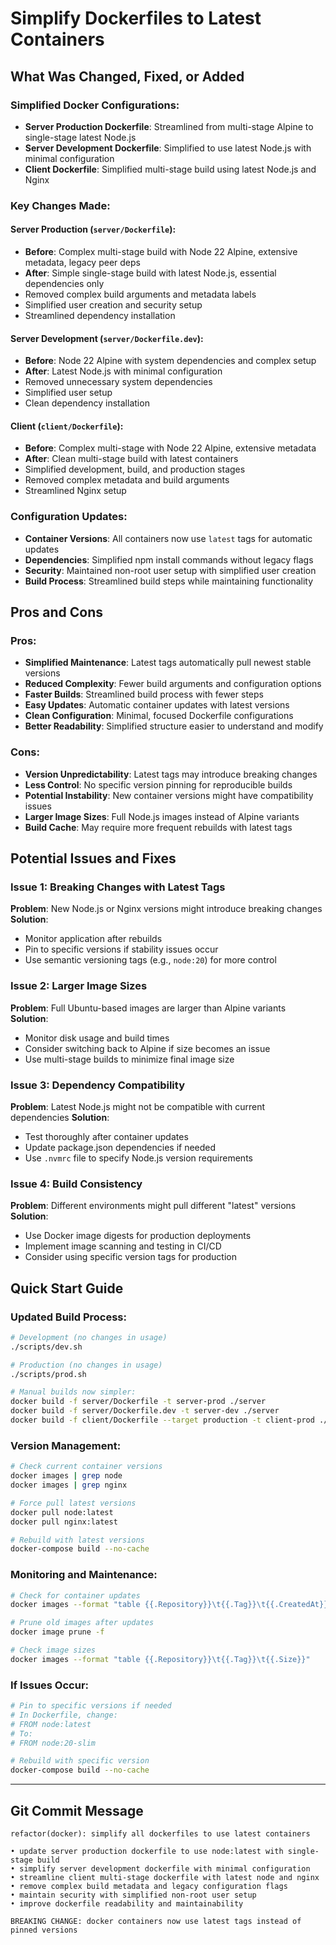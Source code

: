 # Simplify Dockerfiles to Latest Containers

## What Was Changed, Fixed, or Added

### Simplified Docker Configurations:

- **Server Production Dockerfile**: Streamlined from multi-stage Alpine to single-stage latest Node.js
- **Server Development Dockerfile**: Simplified to use latest Node.js with minimal configuration
- **Client Dockerfile**: Simplified multi-stage build using latest Node.js and Nginx

### Key Changes Made:

#### Server Production (`server/Dockerfile`):

- **Before**: Complex multi-stage build with Node 22 Alpine, extensive metadata, legacy peer deps
- **After**: Simple single-stage build with latest Node.js, essential dependencies only
- Removed complex build arguments and metadata labels
- Simplified user creation and security setup
- Streamlined dependency installation

#### Server Development (`server/Dockerfile.dev`):

- **Before**: Node 22 Alpine with system dependencies and complex setup
- **After**: Latest Node.js with minimal configuration
- Removed unnecessary system dependencies
- Simplified user setup
- Clean dependency installation

#### Client (`client/Dockerfile`):

- **Before**: Complex multi-stage with Node 22 Alpine, extensive metadata
- **After**: Clean multi-stage build with latest containers
- Simplified development, build, and production stages
- Removed complex metadata and build arguments
- Streamlined Nginx setup

### Configuration Updates:

- **Container Versions**: All containers now use `latest` tags for automatic updates
- **Dependencies**: Simplified npm install commands without legacy flags
- **Security**: Maintained non-root user setup with simplified user creation
- **Build Process**: Streamlined build steps while maintaining functionality

## Pros and Cons

### Pros:

- **Simplified Maintenance**: Latest tags automatically pull newest stable versions
- **Reduced Complexity**: Fewer build arguments and configuration options
- **Faster Builds**: Streamlined build process with fewer steps
- **Easy Updates**: Automatic container updates with latest versions
- **Clean Configuration**: Minimal, focused Dockerfile configurations
- **Better Readability**: Simplified structure easier to understand and modify

### Cons:

- **Version Unpredictability**: Latest tags may introduce breaking changes
- **Less Control**: No specific version pinning for reproducible builds
- **Potential Instability**: New container versions might have compatibility issues
- **Larger Image Sizes**: Full Node.js images instead of Alpine variants
- **Build Cache**: May require more frequent rebuilds with latest tags

## Potential Issues and Fixes

### Issue 1: Breaking Changes with Latest Tags

**Problem**: New Node.js or Nginx versions might introduce breaking changes
**Solution**:

- Monitor application after rebuilds
- Pin to specific versions if stability issues occur
- Use semantic versioning tags (e.g., `node:20`) for more control

### Issue 2: Larger Image Sizes

**Problem**: Full Ubuntu-based images are larger than Alpine variants
**Solution**:

- Monitor disk usage and build times
- Consider switching back to Alpine if size becomes an issue
- Use multi-stage builds to minimize final image size

### Issue 3: Dependency Compatibility

**Problem**: Latest Node.js might not be compatible with current dependencies
**Solution**:

- Test thoroughly after container updates
- Update package.json dependencies if needed
- Use `.nvmrc` file to specify Node.js version requirements

### Issue 4: Build Consistency

**Problem**: Different environments might pull different "latest" versions
**Solution**:

- Use Docker image digests for production deployments
- Implement image scanning and testing in CI/CD
- Consider using specific version tags for production

## Quick Start Guide

### Updated Build Process:

```bash
# Development (no changes in usage)
./scripts/dev.sh

# Production (no changes in usage)
./scripts/prod.sh

# Manual builds now simpler:
docker build -f server/Dockerfile -t server-prod ./server
docker build -f server/Dockerfile.dev -t server-dev ./server
docker build -f client/Dockerfile --target production -t client-prod ./client
```

### Version Management:

```bash
# Check current container versions
docker images | grep node
docker images | grep nginx

# Force pull latest versions
docker pull node:latest
docker pull nginx:latest

# Rebuild with latest versions
docker-compose build --no-cache
```

### Monitoring and Maintenance:

```bash
# Check for container updates
docker images --format "table {{.Repository}}\t{{.Tag}}\t{{.CreatedAt}}"

# Prune old images after updates
docker image prune -f

# Check image sizes
docker images --format "table {{.Repository}}\t{{.Tag}}\t{{.Size}}"
```

### If Issues Occur:

```bash
# Pin to specific versions if needed
# In Dockerfile, change:
# FROM node:latest
# To:
# FROM node:20-slim

# Rebuild with specific version
docker-compose build --no-cache
```

---

## Git Commit Message

```
refactor(docker): simplify all dockerfiles to use latest containers

• update server production dockerfile to use node:latest with single-stage build
• simplify server development dockerfile with minimal configuration
• streamline client multi-stage dockerfile with latest node and nginx
• remove complex build metadata and legacy configuration flags
• maintain security with simplified non-root user setup
• improve dockerfile readability and maintainability

BREAKING CHANGE: docker containers now use latest tags instead of pinned versions
```
